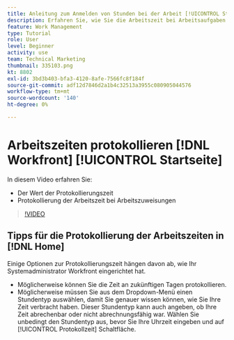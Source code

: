 ```yaml
---
title: Anleitung zum Anmelden von Stunden bei der Arbeit [!UICONTROL Startseite]
description: Erfahren Sie, wie Sie die Arbeitszeit bei Arbeitsaufgaben in [!DNL  Workfront]. Erfahren Sie, warum für Ihre Organisation möglicherweise eine Protokollierungszeit erforderlich ist.
feature: Work Management
type: Tutorial
role: User
level: Beginner
activity: use
team: Technical Marketing
thumbnail: 335103.png
kt: 8802
exl-id: 3bd3b403-bfa3-4120-8afe-7566fc8f184f
source-git-commit: adf12d7846d2a1b4c32513a3955c080905044576
workflow-type: tm+mt
source-wordcount: '140'
ht-degree: 0%

---
```


# Arbeitszeiten protokollieren [!DNL Workfront] [!UICONTROL Startseite]

In diesem Video erfahren Sie:

* Der Wert der Protokollierungszeit
* Protokollierung der Arbeitszeit bei Arbeitszuweisungen

>[!VIDEO](https://video.tv.adobe.com/v/335103/?quality=12)

## Tipps für die Protokollierung der Arbeitszeiten in [!DNL Home]

Einige Optionen zur Protokollierungszeit hängen davon ab, wie Ihr Systemadministrator Workfront eingerichtet hat.

* Möglicherweise können Sie die Zeit an zukünftigen Tagen protokollieren.
* Möglicherweise müssen Sie aus dem Dropdown-Menü einen Stundentyp auswählen, damit Sie genauer wissen können, wie Sie Ihre Zeit verbracht haben. Dieser Stundentyp kann auch angeben, ob Ihre Zeit abrechenbar oder nicht abrechnungsfähig war. Wählen Sie unbedingt den Stundentyp aus, bevor Sie Ihre Uhrzeit eingeben und auf [!UICONTROL Protokollzeit] Schaltfläche.

<!---
learn more URLs
--->
